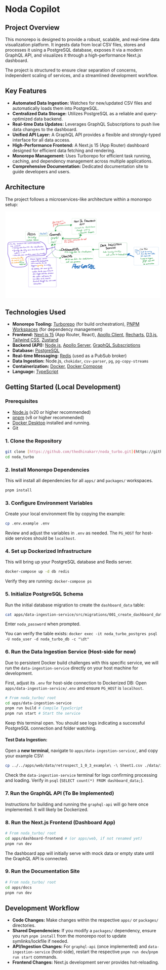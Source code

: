 
# Noda Copilot 

## Project Overview

 This monorepo is designed to provide a robust, scalable, and real-time data visualization platform. It ingests data from local CSV files, stores and processes it using a PostgreSQL database, exposes it via a modern GraphQL API, and visualizes it through a high-performance Next.js dashboard.

The project is structured to ensure clear separation of concerns, independent scaling of services, and a streamlined development workflow.

## Key Features

* **Automated Data Ingestion:** Watches for new/updated CSV files and automatically loads them into PostgreSQL.
* **Centralized Data Storage:** Utilizes PostgreSQL as a reliable and query-optimized data backend.
* **Real-time Data Updates:** Leverages GraphQL Subscriptions to push live data changes to the dashboard.
* **Unified API Layer:** A GraphQL API provides a flexible and strongly-typed interface for all data access.
* **High-Performance Frontend:** A Next.js 15 (App Router) dashboard designed for efficient data fetching and rendering.
* **Monorepo Management:** Uses Turborepo for efficient task running, caching, and dependency management across multiple applications.
* **Comprehensive Documentation:** Dedicated documentation site to guide developers and users.

## Architecture

The project follows a microservices-like architecture within a monorepo setup:


![Architecture Diagram](./architecture.png)


## Technologies Used

* **Monorepo Tooling:** [Turborepo](https://turbo.build/) (for build orchestration), [PNPM Workspaces](https://pnpm.io/workspaces) (for dependency management)
* **Frontend:** [Next.js 15](https://nextjs.org/) (App Router, React), [Apollo Client](https://www.apollographql.com/docs/react/), [Recharts](https://recharts.org/), [D3.js](https://d3js.org/), [Tailwind CSS](https://tailwindcss.com/), [Zustand](https://zustand-zustand.vercel.app/)
* **Backend (API):** [Node.js](https://nodejs.org/), [Apollo Server](https://www.apollographql.com/docs/apollo-server/), [GraphQL Subscriptions](https://www.apollographql.com/docs/apollo-server/data/subscriptions/)
* **Database:** [PostgreSQL](https://www.postgresql.org/)
* **Real-time Messaging:** [Redis](https://redis.io/) (used as a PubSub broker)
* **Data Ingestion:** Node.js, `chokidar`, `csv-parser`, `pg`, `pg-copy-streams`
* **Containerization:** [Docker](https://www.docker.com/), [Docker Compose](https://docs.docker.com/compose/)
* **Language:** [TypeScript](https://www.typescriptlang.org/)

## Getting Started (Local Development)

### Prerequisites

* [Node.js](https://nodejs.org/en/download/) (v20 or higher recommended)
* [pnpm](https://pnpm.io/installation) (v8 or higher recommended)
* [Docker Desktop](https://www.docker.com/products/docker-desktop) installed and running.
* Git

### 1. Clone the Repository

```bash
git clone [https://github.com/thedhinakarr/noda_turbo.git](https://github.com/thedhinakarr/noda_turbo.git) # Replace with your repo URL
cd noda_turbo
```

### 2. Install Monorepo Dependencies

This will install all dependencies for all `apps/` and `packages/` workspaces.

```bash
pnpm install
```

### 3. Configure Environment Variables

Create your local environment file by copying the example:

```bash
cp .env.example .env
```

Review and adjust the variables in `.env` as needed. The `PG_HOST` for host-side services should be `localhost`.

### 4. Set up Dockerized Infrastructure

This will bring up your PostgreSQL database and Redis server.

```bash
docker-compose up -d db redis
```

Verify they are running: `docker-compose ps`

### 5. Initialize PostgreSQL Schema

Run the initial database migration to create the `dashboard_data` table:

```bash
cat apps/data-ingestion-service/src/migrations/001_create_dashboard_data_table.sql | docker exec -i noda_turbo_postgres psql -U noda_user -d noda_turbo_db
```
Enter `noda_password` when prompted.

You can verify the table exists:
`docker exec -it noda_turbo_postgres psql -U noda_user -d noda_turbo_db -c "\dt"`

### 6. Run the Data Ingestion Service (Host-side for now)

Due to persistent Docker build challenges with this specific service, we will run the `data-ingestion-service` directly on your host machine for development.

First, adjust its `.env` for host-side connection to Dockerized DB:
Open `apps/data-ingestion-service/.env` and ensure `PG_HOST` is `localhost`.

```bash
# From noda_turbo/ root
cd apps/data-ingestion-service
pnpm run build # Compile TypeScript
pnpm run start # Start the service
```
Keep this terminal open. You should see logs indicating a successful PostgreSQL connection and folder watching.

#### Test Data Ingestion:

Open a **new terminal**, navigate to `apps/data-ingestion-service/`, and copy your example CSV:

```bash
cp ../../apps/web/data/retrospect_1_0_3_example\ -\ Sheet1.csv ./data/incoming/
```
Check the `data-ingestion-service` terminal for logs confirming processing and loading. Verify in `psql` (`SELECT count(*) FROM dashboard_data;`).

### 7. Run the GraphQL API (To Be Implemented)

Instructions for building and running the `graphql-api` will go here once implemented. It will likely be Dockerized.

### 8. Run the Next.js Frontend (Dashboard App)

```bash
# From noda_turbo/ root
cd apps/dashboard-frontend # (or apps/web, if not renamed yet)
pnpm run dev
```
The dashboard app will initially serve with mock data or empty state until the GraphQL API is connected.

### 9. Run the Documentation Site

```bash
# From noda_turbo/ root
cd apps/docs
pnpm run dev
```

## Development Workflow

* **Code Changes:** Make changes within the respective `apps/` or `packages/` directories.
* **Shared Dependencies:** If you modify a `packages/` dependency, ensure you run `pnpm install` from the monorepo root to update symlinks/lockfile if needed.
* **API/Ingestion Changes:** For `graphql-api` (once implemented) and `data-ingestion-service` (host-side), restart the respective `pnpm run dev`/`pnpm run start` commands.
* **Frontend Changes:** Next.js development server provides hot-reloading.


